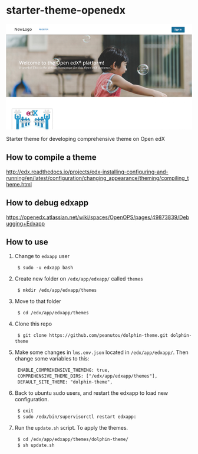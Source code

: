 # starter-theme-openedx

![Starter theme screenshot](screenshot.png)

Starter theme for developing comprehensive theme on Open edX

## How to compile a theme
http://edx.readthedocs.io/projects/edx-installing-configuring-and-running/en/latest/configuration/changing_appearance/theming/compiling_theme.html

## How to debug edxapp
https://openedx.atlassian.net/wiki/spaces/OpenOPS/pages/49873839/Debugging+Edxapp

## How to use

1. Change to `edxapp` user

		$ sudo -u edxapp bash

2. Create new folder on `/edx/app/edxapp/` called `themes`

		$ mkdir /edx/app/edxapp/themes

3. Move to that folder

		$ cd /edx/app/edxapp/themes

4. Clone this repo

		$ git clone https://github.com/peanutou/dolphin-theme.git dolphin-theme

5. Make some changes in `lms.env.json` located in `/edx/app/edxapp/`. Then change some variables to this:

		ENABLE_COMPREHENSIVE_THEMING: true,
		COMPREHENSIVE_THEME_DIRS: ["/edx/app/edxapp/themes"],
		DEFAULT_SITE_THEME: "dolphin-theme",

6. Back to ubuntu sudo users, and restart the edxapp to load new configuration.

		$ exit
		$ sudo /edx/bin/supervisorctl restart edxapp:

7. Run the `update.sh` script. To apply the themes.

		$ cd /edx/app/edxapp/themes/dolphin-theme/
		$ sh update.sh



